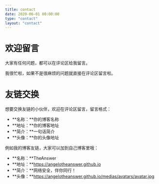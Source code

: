 ```yaml
---
title: contact
date: 2020-06-01 00:00:00
type: "contact"
layout: "contact"
---
```


# 欢迎留言
大家有任何问题，都可以在评论区给我留言。

我很忙啦，如果不是很麻烦的问题就直接在评论区留言啦。

# 友链交换
想要交换友链的小伙伴，欢迎在评论区留言，留言格式：
* **名称：**你的博客名称
* **地址：**你的博客地址
* **简介：**一句话简介
* **头像：**你的头像地址

例如我的博客友链，大家可以加到自己博客里哦：
* **名称：**TheAnswer
* **地址：**https://angelotheanswer.github.io
* **简介：**网络安全，伴你同行！
* **头像：**https://angelotheanswer.github.io/medias/avatars/avatar.jpg

